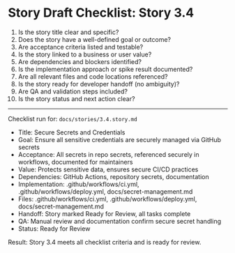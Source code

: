 # Story Draft Checklist: Story 3.4

1. Is the story title clear and specific?  
2. Does the story have a well-defined goal or outcome?  
3. Are acceptance criteria listed and testable?  
4. Is the story linked to a business or user value?  
5. Are dependencies and blockers identified?  
6. Is the implementation approach or spike result documented?  
7. Are all relevant files and code locations referenced?  
8. Is the story ready for developer handoff (no ambiguity)?  
9. Are QA and validation steps included?  
10. Is the story status and next action clear?

---

Checklist run for: `docs/stories/3.4.story.md`

- Title: Secure Secrets and Credentials
- Goal: Ensure all sensitive credentials are securely managed via GitHub secrets
- Acceptance: All secrets in repo secrets, referenced securely in workflows, documented for maintainers
- Value: Protects sensitive data, ensures secure CI/CD practices
- Dependencies: GitHub Actions, repository secrets, documentation
- Implementation: .github/workflows/ci.yml, .github/workflows/deploy.yml, docs/secret-management.md
- Files: .github/workflows/ci.yml, .github/workflows/deploy.yml, docs/secret-management.md
- Handoff: Story marked Ready for Review, all tasks complete
- QA: Manual review and documentation confirm secure secret handling
- Status: Ready for Review

Result: Story 3.4 meets all checklist criteria and is ready for review.
